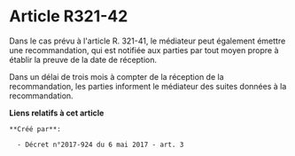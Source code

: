 # Article R321-42

Dans le cas prévu à l'article R. 321-41, le médiateur peut également émettre une recommandation, qui est notifiée aux parties
par tout moyen propre à établir la preuve de la date de réception.

Dans un délai de trois mois à compter de la réception de la recommandation, les parties informent le médiateur des suites
données à la recommandation.

**Liens relatifs à cet article**

	**Créé par**:

	  - Décret n°2017-924 du 6 mai 2017 - art. 3
